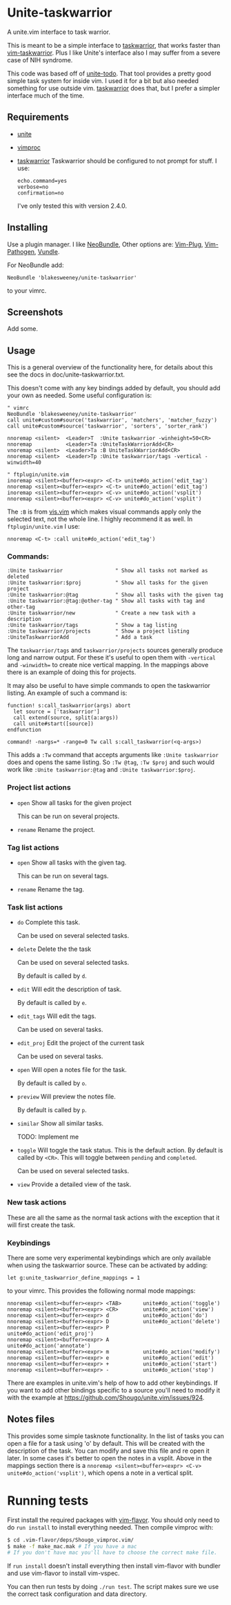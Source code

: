 # Unite-taskwarrior

A unite.vim interface to task warrior.

This is meant to be a simple interface to [taskwarrior], that works faster than
[vim-taskwarrior](https://github.com/farseer90718/vim-taskwarrior). Plus I like
Unite's interface also I may suffer from a severe case of NIH syndrome.

This code was based off of
[unite-todo](https://github.com/kannokanno/unite-todo). That tool provides a
pretty good simple task system for inside vim. I used it for a bit but also
needed something for use outside vim. [taskwarrior] does that, but I prefer a
simpler interface much of the time.

## Requirements

* [unite](https://github.com/Shougo/unite.vim)
* [vimproc](https://github.com/Shougo/vimproc.vim)
* [taskwarrior]
    Taskwarrior should be configured to not prompt for stuff. I use:

    ```
    echo.command=yes
    verbose=no
    confirmation=no
    ```

    I've only tested this with version 2.4.0.

## Installing

Use a plugin manager. I like
[NeoBundle](https://github.com/Shougo/neobundle.vim), Other options are:
[Vim-Plug](https://github.com/junegunn/vim-plug),
[Vim-Pathogen](https://github.com/tpope/vim-pathogen),
[Vundle](https://github.com/gmarik/Vundle.vim).

For NeoBundle add:

```vim
NeoBundle 'blakesweeney/unite-taskwarrior'
```

to your vimrc.

## Screenshots

Add some.

## Usage

This is a general overview of the functionality here, for details about this
see the docs in doc/unite-taskwarrior.txt.

This doesn't come with any key bindings added by default, you should add your
own as needed. Some useful configuration is:

```vim
" vimrc
NeoBundle 'blakesweeney/unite-taskwarrior'
call unite#custom#source('taskwarrior', 'matchers', 'matcher_fuzzy')
call unite#custom#source('taskwarrior', 'sorters', 'sorter_rank')

nnoremap <silent>  <Leader>T  :Unite taskwarrior -winheight=50<CR>
nnoremap           <Leader>Ta :UniteTaskWarriorAdd<CR>
vnoremap <silent>  <Leader>Ta :B UniteTaskWarriorAdd<CR>
nnoremap <silent>  <Leader>Tp :Unite taskwarrior/tags -vertical -winwidth=40

" ftplugin/unite.vim
inoremap <silent><buffer><expr> <C-t> unite#do_action('edit_tag')
nnoremap <silent><buffer><expr> <C-t> unite#do_action('edit_tag')
inoremap <silent><buffer><expr> <C-v> unite#do_action('vsplit')
nnoremap <silent><buffer><expr> <C-v> unite#do_action('vsplit')
```

The `:B` is from
[vis.vim](http://vim.sourceforge.net/scripts/script.php?script_id=1195) which
makes visual commands apply only the selected text, not the whole line. I highly
recommend it as well. In `ftplugin/unite.vim` I use:

```vim
nnoremap <C-t> :call unite#do_action('edit_tag')
```

### Commands:

```vim
:Unite taskwarrior                 " Show all tasks not marked as deleted
:Unite taskwarrior:$proj           " Show all tasks for the given project
:Unite taskwarrior:@tag            " Show all tasks with the given tag
:Unite taskwarrior:@tag:@other-tag " Show all tasks with tag and other-tag
:Unite taskwarrior/new             " Create a new task with a description
:Unite taskwarrior/tags            " Show a tag listing
:Unite taskwarrior/projects        " Show a project listing
:UniteTaskwarriorAdd               " Add a task
```

The `taskwarrior/tags` and `taskwarrior/projects` sources generally produce
long and narrow output. For these it's useful to open them with `-vertical` and
`-winwidth=` to create nice vertical mapping. In the mappings above there is an
example of doing this for projects.

It may also be useful to have simple commands to open the taskwarrior listing.
An example of such a command is:

```vim
function! s:call_taskwarrior(args) abort
  let source = ['taskwarrior']
  call extend(source, split(a:args))
  call unite#start([source])
endfunction

command! -nargs=* -range=0 Tw call s:call_taskwarrior(<q-args>)
```

This adds a `:Tw` command that accepts arguments like `:Unite taskwarrior` does
and opens the same listing. So `:Tw @tag`, `:Tw $proj` and such would work like
`:Unite taskwarrior:@tag` and `:Unite taskwarrior:$proj`.

### Project list actions

* `open`
    Show all tasks for the given project

    This can be run on several projects.

* `rename`
    Rename the project.

### Tag list actions

* `open`
    Show all tasks with the given tag.

    This can be run on several tags.

* `rename`
    Rename the tag.

### Task list actions

* `do`
    Complete this task.

    Can be used on several selected tasks.

* `delete`
    Delete the the task

    Can be used on several selected tasks.

    By default is called by `d`.

* `edit`
    Will edit the description of task.

    By default is called by `e`.

* `edit_tags`
    Will edit the tags.

    Can be used on several tasks.

* `edit_proj`
    Edit the project of the current task

    Can be used on several tasks.

* `open`
    Will open a notes file for the task.

    By default is called by `o`.

* `preview`
    Will preview the notes file.

    By default is called by `p`.

* `similar`
    Show all similar tasks.

    TODO: Implement me

* `toggle`
    Will toggle the task status. This is the default action. By default is called by
    `<CR>`. This will toggle between `pending` and `completed`.

    Can be used on several selected tasks.

* `view`
    Provide a detailed view of the task.

### New task actions

These are all the same as the normal task actions with the exception that it
will first create the task.

### Keybindings

There are some very experimental keybindings which are only available when
using the taskwarrior source. These can be activated by adding:

```vim
let g:unite_taskwarrior_define_mappings = 1
```

to your vimrc. This provides the following normal mode mappings:

```vim
nnoremap <silent><buffer><expr> <TAB>       unite#do_action('toggle')
nnoremap <silent><buffer><expr> <CR>        unite#do_action('view')
nnoremap <silent><buffer><expr> d           unite#do_action('do')
nnoremap <silent><buffer><expr> D           unite#do_action('delete')
nnoremap <silent><buffer><expr> P           unite#do_action('edit_proj')
nnoremap <silent><buffer><expr> A           unite#do_action('annotate')
nnoremap <silent><buffer><expr> m           unite#do_action('modify')
nnoremap <silent><buffer><expr> e           unite#do_action('edit')
nnoremap <silent><buffer><expr> +           unite#do_action('start')
nnoremap <silent><buffer><expr> -           unite#do_action('stop')
```

There are examples in unite.vim's help of how to add other keybindings. If you
want to add other bindings specific to a source you'll need to modify it with
the example at https://github.com/Shougo/unite.vim/issues/924.

## Notes files

This provides some simple tasknote functionality. In the list of tasks you can
open a file for a task using 'o' by default. This will be created with the
description of the task.  You can modify and save this file and re open it
later. In some cases it's better to open the notes in a vsplit. Above in the
mappings section there is a `nnoremap <silent><buffer><expr> <C-v> unite#do_action('vsplit')`, 
which opens a note in a vertical split.

# Running tests

First install the required packages with [vim-flavor](kana/vim-flavor). You
should only need to do `run install` to install everything needed. 
Then compile vimproc with:

```sh
$ cd .vim-flavor/deps/Shougo_vimproc.vim/
$ make -f make_mac.mak # If you have a mac
# If you don't have mac you'll have to choose the correct make file.
```

If `run install` doesn't install everything then install vim-flavor with bundler
and use vim-flavor to install vim-vspec.

You can then run tests by doing `./run test`. The script makes sure we use the
correct task configuration and data directory.

[taskwarrior]: http://taskwarrior.org/
